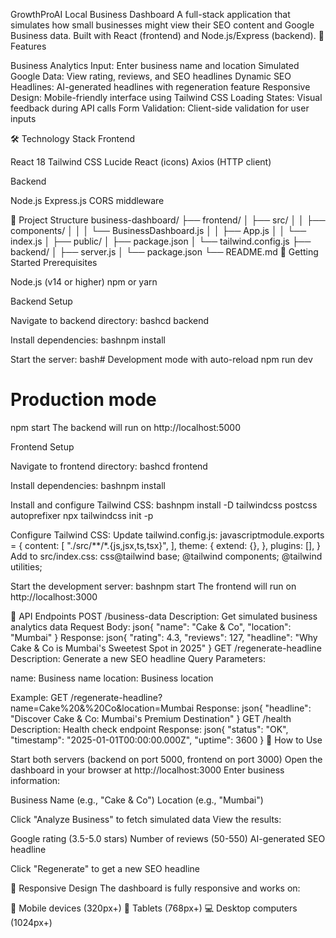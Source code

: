 GrowthProAI Local Business Dashboard
A full-stack application that simulates how small businesses might view their SEO content and Google Business data. Built with React (frontend) and Node.js/Express (backend).
🚀 Features

Business Analytics Input: Enter business name and location
Simulated Google Data: View rating, reviews, and SEO headlines
Dynamic SEO Headlines: AI-generated headlines with regeneration feature
Responsive Design: Mobile-friendly interface using Tailwind CSS
Loading States: Visual feedback during API calls
Form Validation: Client-side validation for user inputs

🛠️ Technology Stack
Frontend

React 18
Tailwind CSS
Lucide React (icons)
Axios (HTTP client)

Backend

Node.js
Express.js
CORS middleware

📁 Project Structure
business-dashboard/
├── frontend/
│   ├── src/
│   │   ├── components/
│   │   │   └── BusinessDashboard.js
│   │   ├── App.js
│   │   └── index.js
│   ├── public/
│   ├── package.json
│   └── tailwind.config.js
├── backend/
│   ├── server.js
│   └── package.json
└── README.md
🚀 Getting Started
Prerequisites

Node.js (v14 or higher)
npm or yarn

Backend Setup

Navigate to backend directory:
bashcd backend

Install dependencies:
bashnpm install

Start the server:
bash# Development mode with auto-reload
npm run dev

# Production mode
npm start
The backend will run on http://localhost:5000

Frontend Setup

Navigate to frontend directory:
bashcd frontend

Install dependencies:
bashnpm install

Install and configure Tailwind CSS:
bashnpm install -D tailwindcss postcss autoprefixer
npx tailwindcss init -p

Configure Tailwind CSS:
Update tailwind.config.js:
javascriptmodule.exports = {
  content: [
    "./src/**/*.{js,jsx,ts,tsx}",
  ],
  theme: {
    extend: {},
  },
  plugins: [],
}
Add to src/index.css:
css@tailwind base;
@tailwind components;
@tailwind utilities;

Start the development server:
bashnpm start
The frontend will run on http://localhost:3000

🔧 API Endpoints
POST /business-data
Description: Get simulated business analytics data
Request Body:
json{
  "name": "Cake & Co",
  "location": "Mumbai"
}
Response:
json{
  "rating": 4.3,
  "reviews": 127,
  "headline": "Why Cake & Co is Mumbai's Sweetest Spot in 2025"
}
GET /regenerate-headline
Description: Generate a new SEO headline
Query Parameters:

name: Business name
location: Business location

Example:
GET /regenerate-headline?name=Cake%20&%20Co&location=Mumbai
Response:
json{
  "headline": "Discover Cake & Co: Mumbai's Premium Destination"
}
GET /health
Description: Health check endpoint
Response:
json{
  "status": "OK",
  "timestamp": "2025-01-01T00:00:00.000Z",
  "uptime": 3600
}
🎯 How to Use

Start both servers (backend on port 5000, frontend on port 3000)
Open the dashboard in your browser at http://localhost:3000
Enter business information:

Business Name (e.g., "Cake & Co")
Location (e.g., "Mumbai")


Click "Analyze Business" to fetch simulated data
View the results:

Google rating (3.5-5.0 stars)
Number of reviews (50-550)
AI-generated SEO headline


Click "Regenerate" to get a new SEO headline

📱 Responsive Design
The dashboard is fully responsive and works on:

📱 Mobile devices (320px+)
📱 Tablets (768px+)
💻 Desktop computers (1024px+)